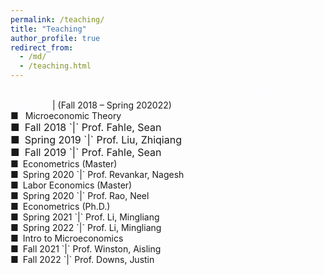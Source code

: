 ```yaml
---
permalink: /teaching/
title: "Teaching"
author_profile: true
redirect_from: 
  - /md/
  - /teaching.html
---
```


<style>
.custom-bullet {
    list-style-type: none;
    padding-left: 0;
}

.custom-bullet li::before {
    content: "\25A0"; /* Unicode character for a small square */
    margin-right: 0.5em;
}
</style>

<ul class="custom-bullet">
<span style="font-size: 14px;"> <span style="color:#fafcff">Graduate Teaching Assistant, Department of Economics, SUNY University at Buffalo</span> | (Fall 2018 – Spring 202022)</span>
<li> Microeconomic Theory</li>
<font size="3">
  <li>Fall   2018 `|` Prof. Fahle, Sean
  <li>Spring 2019 `|` Prof. Liu, Zhiqiang</li>
  <li>Fall   2019 `|` Prof. Fahle, Sean</li></li>
</font>
<li>Econometrics (Master)
  <li>Spring 2020 `|` Prof. Revankar, Nagesh</li></li>
<li>Labor Economics (Master)
  <li>Spring 2020 `|` Prof. Rao, Neel</li></li>
<li>Econometrics (Ph.D.)
  <li>Spring 2021 `|` Prof. Li, Mingliang</li>
  <li>Spring 2022 `|` Prof. Li, Mingliang</li></li>
<li>Intro to Microeconomics
  <li>Fall   2021 `|` Prof. Winston, Aisling</li>
  <li>Fall   2022 `|` Prof. Downs, Justin</li></li>
</ul>
